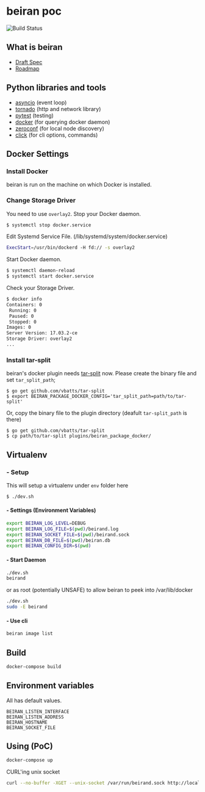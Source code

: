 # beiran poc

![Build Status](https://drone.rsnc.io/api/badges/rlab/beiran/status.svg)

## What is beiran

- [Draft Spec](Draft-Spec.md)
- [Roadmap](ROADMAP.md)

## Python libraries and tools

- [asyncio](https://docs.python.org/3/library/asyncio.html) (event loop)
- [tornado](https://www.tornadoweb.org) (http and network library)
- [pytest](https://pytest.org) (testing)
- [docker](https://github.com/docker/docker-py) (for querying docker daemon)
- [zeroconf](https://pypi.python.org/pypi/zeroconf) (for local node discovery)
- [click](https://pypi.python.org/pypi/click) (for cli options, commands)

## Docker Settings

### Install Docker

beiran is run on the machine on which Docker is installed.

### Change Storage Driver

You need to use `overlay2`. Stop your Docker daemon.

```sh
$ systemctl stop docker.service
```

Edit Systemd Service File. (/lib/systemd/system/docker.service)

```bash
ExecStart=/usr/bin/dockerd -H fd:// -s overlay2
```

Start Docker daemon.

```sh
$ systemctl daemon-reload
$ systemctl start docker.service
```

Check your Storage Driver.

```sh
$ docker info
Containers: 0
 Running: 0
 Paused: 0
 Stopped: 0
Images: 0
Server Version: 17.03.2-ce
Storage Driver: overlay2
...
```

### Install tar-split

beiran's docker plugin needs [tar-split](https://github.com/vbatts/tar-split) now. Please create the binary file and set `tar_split_path`;

```
$ go get github.com/vbatts/tar-split
$ export BEIRAN_PACKAGE_DOCKER_CONFIG='tar_split_path=path/to/tar-split'
```

Or, copy the binary file to the plugin directory (deafult `tar-split_path` is there)

```
$ go get github.com/vbatts/tar-split
$ cp path/to/tar-split plugins/beiran_package_docker/
```


## Virtualenv

### - Setup

This will setup a virtualenv under `env` folder here

```sh
$ ./dev.sh
```

#### - Settings (Environment Variables)

```sh
export BEIRAN_LOG_LEVEL=DEBUG
export BEIRAN_LOG_FILE=$(pwd)/beirand.log
export BEIRAN_SOCKET_FILE=$(pwd)/beirand.sock
export BEIRAN_DB_FILE=$(pwd)/beiran.db
export BEIRAN_CONFIG_DIR=$(pwd)
```

#### - Start Daemon

```sh
./dev.sh
beirand
```

or as root (potentially UNSAFE) to allow beiran to peek into /var/lib/docker

```sh
./dev.sh
sudo -E beirand
```

#### - Use cli

```sh
beiran image list
```

## Build

```sh
docker-compose build
```

## Environment variables

All has default values.

```
BEIRAN_LISTEN_INTERFACE
BEIRAN_LISTEN_ADDRESS
BEIRAN_HOSTNAME
BEIRAN_SOCKET_FILE
```

## Using (PoC)

```sh
docker-compose up
```

CURL'ing unix socket

```sh
curl --no-buffer -XGET --unix-socket /var/run/beirand.sock http://localhost/events
```
